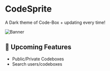 # CodeSprite

A Dark theme of Code-Box + updating every time!

![Banner](https://raw.githubusercontent.com/rohitdhas/code-box/main/public/banner.png)

## 🚧 Upcoming Features

- Public/Private Codeboxes
- Search users/codeboxes
